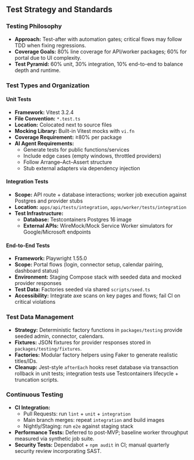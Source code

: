 ## Test Strategy and Standards

### Testing Philosophy
- **Approach:** Test-after with automation gates; critical flows may follow TDD when fixing regressions.
- **Coverage Goals:** 80% line coverage for API/worker packages; 60% for portal due to UI complexity.
- **Test Pyramid:** 60% unit, 30% integration, 10% end-to-end to balance depth and runtime.

### Test Types and Organization
#### Unit Tests
- **Framework:** Vitest 3.2.4
- **File Convention:** `*.test.ts`
- **Location:** Colocated next to source files
- **Mocking Library:** Built-in Vitest mocks with `vi.fn`
- **Coverage Requirement:** ≥80% per package
- **AI Agent Requirements:**
  - Generate tests for public functions/services
  - Include edge cases (empty windows, throttled providers)
  - Follow Arrange–Act–Assert structure
  - Stub external adapters via dependency injection

#### Integration Tests
- **Scope:** API route + database interactions; worker job execution against Postgres and provider stubs
- **Location:** `apps/api/tests/integration`, `apps/worker/tests/integration`
- **Test Infrastructure:**
  - **Database:** Testcontainers Postgres 16 image
  - **External APIs:** WireMock/Mock Service Worker simulators for Google/Microsoft endpoints

#### End-to-End Tests
- **Framework:** Playwright 1.55.0
- **Scope:** Portal flows (login, connector setup, calendar pairing, dashboard status)
- **Environment:** Staging Compose stack with seeded data and mocked provider responses
- **Test Data:** Factories seeded via shared `scripts/seed.ts`
 - **Accessibility:** Integrate axe scans on key pages and flows; fail CI on critical violations

### Test Data Management
- **Strategy:** Deterministic factory functions in `packages/testing` provide seeded admin, connector, calendars.
- **Fixtures:** JSON fixtures for provider responses stored in `packages/testing/fixtures`.
- **Factories:** Modular factory helpers using Faker to generate realistic titles/IDs.
- **Cleanup:** Jest-style `afterEach` hooks reset database via transaction rollback in unit tests; integration tests use Testcontainers lifecycle + truncation scripts.

### Continuous Testing
- **CI Integration:**
  - Pull Requests: run `lint` + `unit` + `integration`
  - Main branch merges: repeat `integration` and build images
  - Nightly/Staging: run `e2e` against staging stack
- **Performance Tests:** Deferred to post-MVP; baseline worker throughput measured via synthetic job suite.
- **Security Tests:** Dependabot + `npm audit` in CI; manual quarterly security review incorporating SAST.
